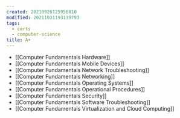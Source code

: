 ```yaml
---
created: 20210926125956810
modified: 20211031193139793
tags:
  - certs
  - computer-science
title: A+
---
```


- [[Computer Fundamentals Hardware]]
- [[Computer Fundamentals Mobile Devices]]
- [[Computer Fundamentals Network Troubleshooting]]
- [[Computer Fundamentals Networking]]
- [[Computer Fundamentals Operating Systems]]
- [[Computer Fundamentals Operational Procedures]]
- [[Computer Fundamentals Security]]
- [[Computer Fundamentals Software Troubleshooting]]
- [[Computer Fundamentals Virtualization and Cloud Computing]]
